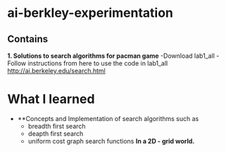 # ai-berkley-experimentation
## Contains
**1. Solutions to search algorithms for pacman game**
  -Download lab1_all
  -Follow instructions from here to use the code in lab1_all http://ai.berkeley.edu/search.html

# What I learned
* **Concepts and Implementation of search algorithms such as 
  * breadth first search
  * deapth first search
  * uniform cost graph search functions 
**In a 2D - grid world.**
